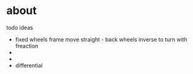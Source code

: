 # about


todo ideas

* fixed wheels frame move straight - back wheels inverse to turn with freaction
* 
*
* differential

